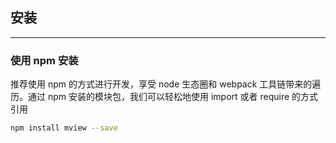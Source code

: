 ## 安装

---

### 使用 npm 安装
推荐使用 npm 的方式进行开发，享受 node 生态圈和 webpack 工具链带来的遍历。通过 npm 安装的模块包，我们可以轻松地使用 import 或者 require 的方式引用

```bash
npm install mview --save
```